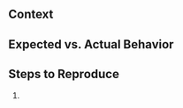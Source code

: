 <!-- Provide a brief summary of the issue. -->

## Context


## Expected vs. Actual Behavior

<!-- What did you expect to happen? -->
<!-- What actually happened? Include error messages or logs if applicable. -->


## Steps to Reproduce

<!-- List the steps needed to reproduce the issue. -->
1. 

